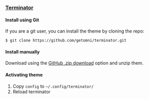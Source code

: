 ### [Terminator](https://gnome-terminator.org)

#### Install using Git

If you are a git user, you can install the theme by cloning the repo:

    $ git clone https://github.com/getomni/terminator.git

#### Install manually

Download using the [GitHub .zip download](https://github.com/getomni/terminator/archive/main.zip) option and unzip them.

#### Activating theme

1. Copy `config` to `~/.config/terminator/`
2. Reload terminator
